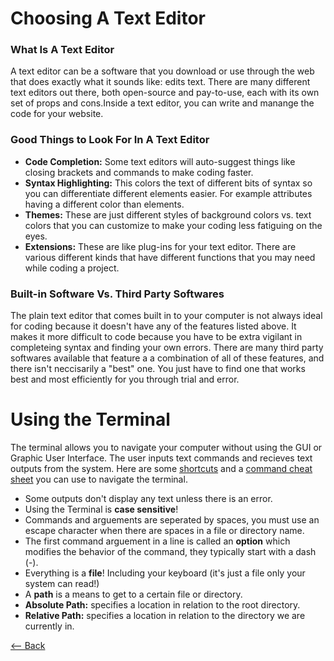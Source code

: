 # Choosing A Text Editor
### What Is A Text Editor
A text editor can be a software that you download or use through the web that does exactly what it sounds like: edits text. There are many different text editors out there, both open-source and pay-to-use, each with its own set of props and cons.Inside a text editor, you can write and manange the code for your website. 
### Good Things to Look For In A Text Editor
- **Code Completion:** Some text editors will auto-suggest things like closing brackets and commands to make coding faster.
- **Syntax Highlighting:** This colors the text of different bits of syntax so you can differentiate different elements easier. For example attributes having a different color than elements.
- **Themes:** These are just different styles of background colors vs. text colors that you can customize to make your coding less fatiguing on the eyes.
- **Extensions:** These are like plug-ins for your text editor. There are various different kinds that have different functions that you may need while coding a project.
### Built-in Software Vs. Third Party Softwares
The plain text editor that comes built in to your computer is not always ideal for coding because it doesn't have any of the features listed above. It makes it more difficult to code because you have to be extra vigilant in completeing syntax and finding your own errors. There are many third party softwares available that feature a a combination of all of these features, and there isn't neccisarily a "best" one. You just have to find one that works best and most efficiently for you through trial and error.

# Using the Terminal
The terminal allows you to navigate your computer without using the GUI or Graphic User Interface. The user inputs text commands and recieves text outputs from the system. Here are some [shortcuts](terminalshortcuts.md) and a [command cheat sheet](terminalcommandcs.md) you can use to navigate the terminal. 
-  Some outputs don't display any text unless there is an error.
- Using the Terminal is **case sensitive**!
- Commands and arguements are seperated by spaces, you must use an escape character when there are spaces in a file or directory name. 
- The first command arguement in a line is called an **option** which modifies the behavior of the command, they typically start with a dash (-).
- Everything is a **file**! Including your keyboard (it's just a file only your system can read!)
- A **path** is a means to get to a certain file or directory. 
- **Absolute Path:** specifies a location in relation to the root directory.
- **Relative Path:** specifies a location in relation to the directory we are currently in.




[<-- Back](README.md)

